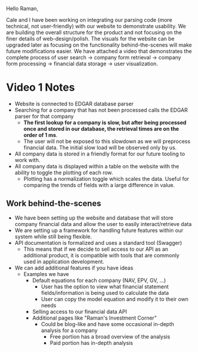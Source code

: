Hello Raman,

Cale and I have been working on integrating our parsing code (more technical, not user-friendly) with our website to demonstrate usability. We are building the overall structure for the product and not focusing on the finer details of web-design/polish. The visuals for the website can be upgraded later as focusing on the functionality behind-the-scenes will make future modifications easier. We have attached a video that demonstrates the complete process of user search -> company form retrieval -> company form processing -> financial data storage -> user visualization. 

# Video 1 Notes

- Website is connected to EDGAR database parser
- Searching for a company that has not been processed calls the EDGAR parser for that company
	- **The first lookup for a company is slow, but after being processed once and stored in our database, the retrieval times are on the order of 1 ms**.
	- The user will not be exposed to this slowdown as we will preprocess financial data. The initial slow load will be observed only by us.
- All company data is stored in a friendly format for our future tooling to work with.
- All company data is displayed within a table on the website with the ability to toggle the plotting of each row.
	- Plotting has a normalization toggle which scales the data. Useful for comparing the trends of fields with a large difference in value.

## Work behind-the-scenes

- We have been setting up the website and database that will store company financial data and allow the user to easily interact/retrieve data
- We are setting up a framework for handling future features within our system while still being flexible. 
- API documentation is formalized and uses a standard tool (Swagger)
	- This means that if we decide to sell access to our API as an additional product, it is compatible with tools that are commonly used in application development.
- We can add additional features if you have ideas
	- Examples we have
		- Default equations for each company (NAV, EPV, GV, ...)
			- User has the option to view what financial statement fields/information is being used to calculate the data
			- User can copy the model equation and modify it to their own needs
		- Selling access to our financial data API
		- Additional pages like "Raman's Investment Corner"
			- Could be blog-like and have some occasional in-depth analysis for a company
				- Free portion has a broad overview of the analysis
				- Paid portion has in-depth analysis
